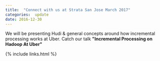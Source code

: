 ```yaml
---
title:  "Connect with us at Strata San Jose March 2017"
categories:  update
date: 2016-12-30
---
```


We will be presenting Hudi & general concepts around how incremental processing works at Uber.
Catch our talk **"Incremental Processing on Hadoop At Uber"**

{% include links.html %}
